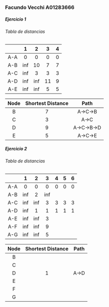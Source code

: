 ### Facundo Vecchi A01283666

##### Ejercicio 1
###### Tabla de distancias
|     |  1  |  2  |  3  |  4  |
|:---:|:---:|:---:|:---:|:---:|
| A-A |  0  |  0  |  0  |  0  |
| A-B | inf | 10  |  7  |  7  |
| A-C | inf |  3  |  3  |  3  |
| A-D | inf | inf | 11  |  9  |
| A-E | inf | inf |  5  |  5  |

| Node | Shortest Distance |    Path    |
|:----:|:-----------------:|:----------:|
|  B   |         7         |  A->C->B   |
|  C   |         3         |    A->C    |
|  D   |         9         | A->C->B->D |
|  E   |         5         |  A->C->E   |


##### Ejercicio 2

###### Tabla de distancias
|     |  1  |  2  |  3  |  4  |  5  |  6  |
|:---:|:---:|:---:|:---:|:---:|:---:|:---:|
| A-A |  0  |  0  |  0  |  0  |  0  |  0  |
| A-B | inf |  2  | inf |     |     |     |
| A-C | inf | inf |  3  |  3  |  3  |  3  | 
| A-D | inf |  1  |  1  |  1  |  1  |  1  |
| A-E | inf | inf |  3  |     |     |     |
| A-F | inf | inf |  9  |     |     |     |
| A-G | inf | inf |  5  |     |     |     |

| Node | Shortest Distance | Path |
|:----:|:-----------------:|:----:|
|  B   |                   |      |
|  C   |                   |      |
|  D   |         1         | A->D |
|  E   |                   |      |
|  F   |                   |      |
|  G   |                   |      |
